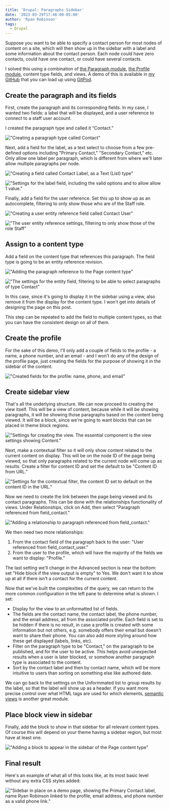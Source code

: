 ```yaml
---
title: 'Drupal: Paragraphs Sidebar'
date: '2023-03-29T17:46:00-05:00'
author: 'Ryan Robinson'
tags:
  - Drupal
---
```


Suppose you want to be able to specify a contact person for most nodes of content on a site, which will then show up in the sidebar with a label and some information about the contact person. Each node could have zero contacts, could have one contact, or could have several contacts.

I solved this using a combination of [the Paragraph module](https://www.drupal.org/project/paragraphs), [the Profile module](https://www.drupal.org/project/profile), content type fields, and views. A demo of this is available in [my GitHub](https://github.com/ryan-l-robinson/Drupal-paragraphs-sidebar) that you can load up using [GitPod](https://www.gitpod.io/).

## Create the paragraph and its fields

First, create the paragraph and its corresponding fields. In my case, I wanted two fields: a label that will be displayed, and a user reference to connect to a staff user account.

I created the paragraph type and called it “Contact.”

!["Creating a paragraph type called Contact"](/assets/img/2023/03/Paragraphs-sidebar-create-paragraph.PNG)

Next, add a field for the label, as a text select to choose from a few pre-defined options including "Primary Contact," "Secondary Contact," etc. Only allow one label per paragraph, which is different from where we'll later allow multiple paragraphs per node.

!["Creating a field called Contact Label, as a Text (List) type"](/assets/img/2023/03/Paragraphs-sidebar-create-label-field.PNG)

!["Settings for the label field, including the valid options and to allow allow 1 value."](/assets/img/2023/03/Paragraphs-sidebar-label-settings.PNG)

Finally, add a field for the user reference. Set this up to show up as an autocomplete, filtering to only show those who are of the Staff role.

!["Creating a user entity reference field called Contact User"](/assets/img/2023/03/Paragraphs-sidebar-create-user-field.PNG)

!["The user entity reference settings, filtering to only show those of the role Staff"](/assets/img/2023/03/Paragraphs-sidebar-user-filter.PNG)

## Assign to a content type

Add a field on the content type that references this paragraph. The field type is going to be an entity reference revision.

!["Adding the paragraph reference to the Page content type"](/assets/img/2023/03/Paragraphs-sidebar-add-field-to-content-type.PNG)

!["The settings for the entity field, filtering to be able to select paragraphs of type Contact"](/assets/img/2023/03/Paragraphs-sidebar-entity-reference-paragraph-type.PNG)

In this case, since it's going to display it in the sidebar using a view, also remove it from the display for the content type. I won't get into details of designing the page on this post.

This step can be repeated to add the field to multiple content types, so that you can have the consistent design on all of them.

## Create the profile

For the sake of this demo, I'll only add a couple of fields to the profile - a name, a phone number, and an email - and I won't do any of the design of the profile page, just creating the fields for the purpose of showing it in the sidebar of the content.

!["Created fields for the profile: name, phone, and email"](/assets/img/2023/03/Paragraphs-sidebar-profile-fields.PNG)

## Create sidebar view

That's all the underlying structure. We can now proceed to creating the view itself. This will be a view of content, because while it will be showing paragraphs, it will be showing those paragraphs based on the content being viewed. It will be a block, since we're going to want blocks that can be placed in theme block regions.

!["Settings for creating the view. The essential component is the view settings showing Content."](/assets/img/2023/03/Paragraphs-sidebar-start-view.PNG)

Next, make a contextual filter so it will only show content related to the current content on display. This will be on the node ID of the page being viewed, so that only paragraphs related to the current node will come up as results. Create a filter for content ID and set the default to be "Content ID from URL."

!["Settings for the contextual filter, the content ID set to default on the content ID in the URL."](/assets/img/2023/03/paragraphs-sidebar-contextual-filter.jpg)

Now we need to create the link between the page being viewed and its contact paragraphs. This can be done with the relationships functionality of views. Under Relationships, click on Add, then select "Paragraph referenced from field_contact."

!["Adding a relationship to paragraph referenced from field_contact."](/assets/img/2023/03/paragraphs-sidebar-relationship.jpg)

We then need two more relationships:

1. From the contact field of the paragraph back to the user: "User referenced from field_contact_user."
2. From the user to the profile, which will have the majority of the fields we want to display: "Profile."

The last setting we'll change in the Advanced section is near the bottom: set "Hide block if the view output is empty" to Yes. We don't want it to show up at all if there isn't a contact for the current content.

Now that we've built the complexities of the query, we can return to the more common configuration in the left pane to determine what is shown. I set:

- Display for the view to an unformatted list of fields.
- The fields are the contact name, the contact label, the phone number, and the email address, all from the associated profile. Each field is set to be hidden if there is no result, in case a profile is created with some information but not others, e.g. somebody offers their email but doesn't want to share their phone. You can also add more styling around how these get displayed (labels, links, etc).
- Filter on the paragraph type to be "Contact," on the paragraph to be published, and for the user to be active. This helps avoid unexpected results when a user is later blocked, or somehow another paragraph type is associated to the content.
- Sort by the contact label and then by contact name, which will be more intuitive to users than sorting on something else like authored date.

We can go back to the settings on the Unformmated list to group results by the label, so that the label will show up as a header. If you want more precise control over what HTML tags are used for which elements, [semantic views](https://www.drupal.org/project/semanticviews) is another great module.

## Place block view in sidebar

Finally, add the block to show in that sidebar for all relevant content types. Of course this will depend on your theme having a sidebar region, but most have at least one.

!["Adding a block to appear in the sidebar of the Page content type"](/assets/img/2023/03/paragraphs-sidebar-block.jpg)

## Final result

Here's an example of what all of this looks like, at its most basic level without any extra CSS styles added:

!["Sidebar in place on a demo page, showing the Primary Contact label, name Ryan Robinson linked to the profile, email address, and phone number as a valid phone link."](/assets/img/2023/03/paragraphs-sidebar-demo.jpg)
